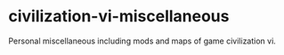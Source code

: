 # civilization-vi-miscellaneous
Personal miscellaneous including mods and maps of game civilization vi.

